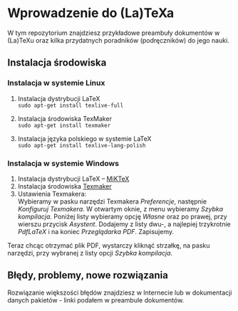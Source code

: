 # Wprowadzenie do (La)TeXa
W tym repozytorium znajdziesz przykładowe preambuły dokumentów w (La)TeXu oraz kilka przydatnych poradników (podręczników) do jego nauki.

## Instalacja środowiska
### Instalacja w systemie Linux
1. Instalacja dystrybucji LaTeX  
`sudo apt-get install texlive-full`

2. Instalacja środowiska TexMaker  
`sudo apt-get install texmaker`

3. Instalacja języka polskiego w systemie LaTeX  
`sudo apt-get install texlive-lang-polish`

### Instalacja w systemie Windows
1. Instalacja dystrybucji LaTeX – [MiKTeX](https://miktex.org/download)
2. Instalacja środowiska [Texmaker](http://www.xm1math.net/texmaker/download.html)
3. Ustawienia Texmakera:  
Wybieramy w pasku narzędzi Texmakera *Preferencje*, następnie *Konfiguruj Texmakera*. W otwartym oknie, z menu wybieramy *Szybka kompilacja*. Poniżej listy wybieramy opcję *Własne* oraz po prawej, przy wierszu przycisk *Asystent*. Dodajemy z listy dwu-, a najlepiej trzykrotnie *PdfLaTeX* i na koniec *Przeglądarka PDF*. Zapisujemy.

Teraz chcąc otrzymać plik PDF, wystarczy kliknąć strzałkę, na pasku narzędzi, przy wybranej z listy opcji *Szybka kompilacja*.

## Błędy, problemy, nowe rozwiązania
Rozwiązanie większości błędów znajdziesz w Internecie lub w dokumentacji danych pakietów - linki podałem w preambule dokumentów. 